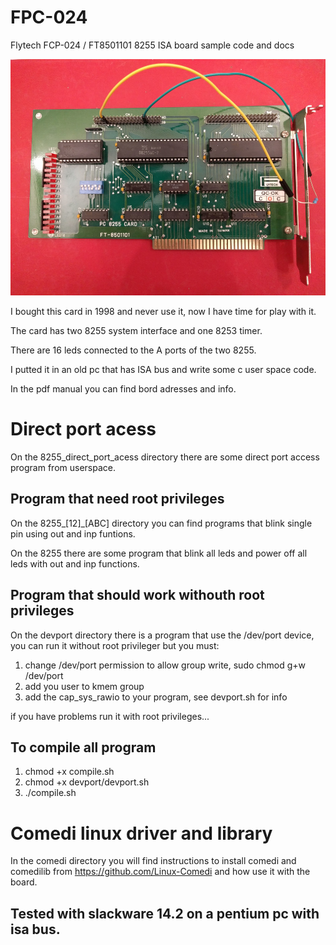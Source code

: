 # FPC-024
Flytech FCP-024 / FT8501101 8255 ISA board sample code and docs

![FCP-024 photo ](/fpc-024.jpg)

I bought this card in 1998 and never use it, now I have time for play with it.

The card has two 8255 system interface and one 8253 timer.

There are 16 leds connected to the A ports of the two 8255.

I putted it in an old pc that has ISA bus and write some c user space code.

In the pdf manual you can find bord adresses and info.

# Direct port acess

On the 8255_direct_port_acess directory there are some direct port access program from userspace.

## Program that need root privileges

On the 8255_[12]_[ABC] directory you can find programs that blink single pin using out and inp funtions.

On the 8255 there are some program that blink all leds and power off all leds with out and inp functions.

## Program that should work withouth root privileges

On the devport directory there is a program that use the /dev/port device, you can run it without root privileger but you must:

1. change /dev/port permission to allow group write, sudo chmod g+w /dev/port
2. add you user to kmem group
3. add the cap_sys_rawio to your program, see devport.sh for info

if you have problems run it with root privileges...

## To compile all program

1. chmod +x compile.sh
2. chmod +x devport/devport.sh 
3. ./compile.sh

# Comedi linux driver and library

In the comedi directory you will find instructions to install comedi and comedilib from https://github.com/Linux-Comedi and how use it with the board. 

## Tested with slackware 14.2 on a pentium pc with isa bus.
